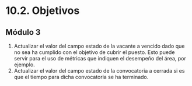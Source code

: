 # 10.2. Objetivos
## Módulo 3
1. Actualizar el valor del campo estado de la vacante a vencido dado que no sea ha cumplido con el objetivo de cubrir el puesto. Esto puede servir para el uso de métricas que indiquen el desempeño del área, por ejemplo.
2. Actualizar el valor del campo estado de la convocatoria a cerrada si es que el tiempo para dicha convocatoria se ha terminado. 
